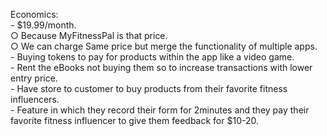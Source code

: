 Economics:   
	- $19.99/month.  
		○ Because MyFitnessPal is that price.  
		○ We can charge Same price but merge the functionality of multiple apps.  
	- Buying tokens to pay for products within the app like a video game.   
	- Rent the eBooks not buying them so to increase transactions with lower entry price.  
	- Have  store to customer to buy products from their favorite fitness influencers.  
	- Feature in which they record their form for 2minutes and they pay their favorite fitness influencer to give them  feedback for $10-20.  

